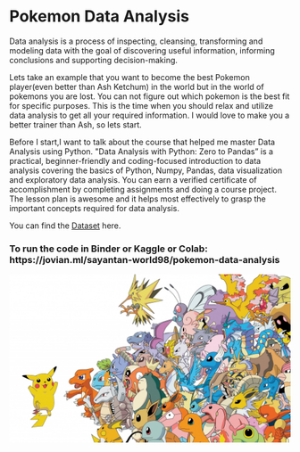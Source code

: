 # Pokemon Data Analysis
Data analysis is a process of inspecting, cleansing, transforming and modeling data with the goal of discovering useful information, informing conclusions and supporting decision-making.

Lets take an example that you want to become the best Pokemon player(even better than Ash Ketchum) in the world but in the world of pokemons you are lost. You can not figure out which pokemon is the best fit for specific purposes. This is the time when you should relax and utilize data analysis to get all your required information. I would love to make you a better trainer than Ash, so lets start.

Before I start,I want to talk about the course that helped me master Data Analysis using Python. "Data Analysis with Python: Zero to Pandas” is a practical, beginner-friendly and coding-focused introduction to data analysis covering the basics of Python, Numpy, Pandas, data visualization and exploratory data analysis. You can earn a verified certificate of accomplishment by completing assignments and doing a course project. The lesson plan is awesome and it helps most effectively to grasp the important concepts required for data analysis.

You can find the <a href="https://drive.google.com/file/d/1NQSKNKjBUK0bENDnANlk7XcqZbX77Gs1/view?usp=sharing">Dataset</a> here.

<h3> To run the code in Binder or Kaggle or Colab: https://jovian.ml/sayantan-world98/pokemon-data-analysis </h3>

![Poke cover](https://github.com/Sayantan-world/Pokemon-Data-Analysis/blob/main/cover.jpg?raw=true)

